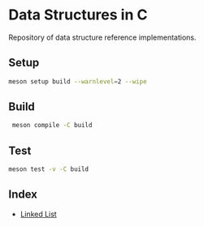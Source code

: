 # Data Structures in C

Repository of data structure reference implementations.

## Setup

```sh
meson setup build --warnlevel=2 --wipe
```

## Build

```sh
 meson compile -C build
```

## Test

```sh
meson test -v -C build
```

## Index

- [Linked List](https://github.com/adambcomer/c-data-structures/blob/main/src/linked_list.c)
